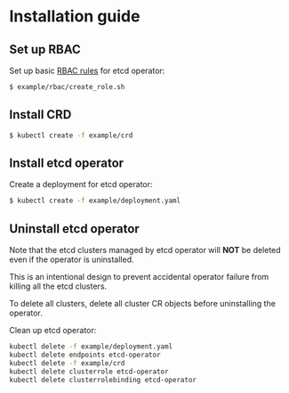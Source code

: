 # Installation guide

## Set up RBAC

Set up basic [RBAC rules][rbac-rules] for etcd operator:

```bash
$ example/rbac/create_role.sh
```
## Install CRD
```bash
$ kubectl create -f example/crd
```

## Install etcd operator

Create a deployment for etcd operator:

```bash
$ kubectl create -f example/deployment.yaml
```

## Uninstall etcd operator

Note that the etcd clusters managed by etcd operator will **NOT** be deleted even if the operator is uninstalled.

This is an intentional design to prevent accidental operator failure from killing all the etcd clusters.

To delete all clusters, delete all cluster CR objects before uninstalling the operator.

Clean up etcd operator:

```bash
kubectl delete -f example/deployment.yaml
kubectl delete endpoints etcd-operator
kubectl delete -f example/crd
kubectl delete clusterrole etcd-operator
kubectl delete clusterrolebinding etcd-operator
```

[rbac-rules]: rbac.md